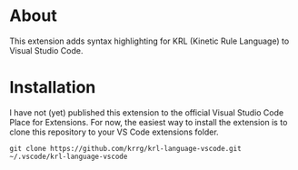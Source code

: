 # About
This extension adds syntax highlighting for KRL (Kinetic Rule Language) to Visual Studio Code.

# Installation
I have not (yet) published this extension to the official Visual Studio Code Place for Extensions.  For now, the easiest way to install the extension is to clone this repository to your VS Code extensions folder.

    git clone https://github.com/krrg/krl-language-vscode.git ~/.vscode/krl-language-vscode


